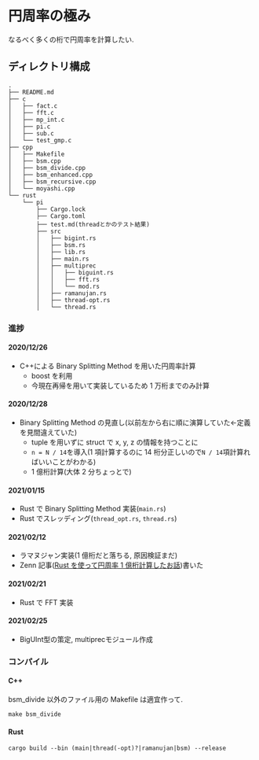 # 円周率の極み

なるべく多くの桁で円周率を計算したい.

## ディレクトリ構成

```
.
├── README.md
├── c
│   ├── fact.c
│   ├── fft.c
│   ├── mp_int.c
│   ├── pi.c
│   ├── sub.c
│   └── test_gmp.c
├── cpp
│   ├── Makefile
│   ├── bsm.cpp
│   ├── bsm_divide.cpp
│   ├── bsm_enhanced.cpp
│   ├── bsm_recursive.cpp
│   └── moyashi.cpp
└── rust
    └── pi
        ├── Cargo.lock
        ├── Cargo.toml
		├── test.md(threadとかのテスト結果)
        ├── src
        │   ├── bigint.rs
        │   ├── bsm.rs
        │   ├── lib.rs
        │   ├── main.rs
        │   ├── multiprec
        │   │   ├── biguint.rs
        │   │   ├── fft.rs
        │   │   └── mod.rs
        │   ├── ramanujan.rs
        │   ├── thread-opt.rs
        │   └── thread.rs
```

### 進捗

#### 2020/12/26

- C++による Binary Splitting Method を用いた円周率計算
  - boost を利用
  - 今現在再帰を用いて実装しているため 1 万桁までのみ計算

#### 2020/12/28

- Binary Splitting Method の見直し(以前左から右に順に演算していた<-定義を見間違えていた)
  - tuple を用いずに struct で x, y, z の情報を持つことに
  - `n = N / 14`を導入(1 項計算するのに 14 桁分正しいので`N / 14`項計算ればいいことがわかる)
  - 1 億桁計算(大体 2 分ちょっとで)

#### 2021/01/15

- Rust で Binary Splitting Method 実装(`main.rs`)
- Rust でスレッディング(`thread_opt.rs`, `thread.rs`)

#### 2021/02/12

- ラマヌジャン実装(1 億桁だと落ちる, 原因検証まだ)
- Zenn 記事([Rust を使って円周率 1 億桁計算したお話](https://zenn.dev/uu/articles/48e2d4098b6aca))書いた

#### 2021/02/21

- Rust で FFT 実装

#### 2021/02/25

- BigUInt型の策定, multiprecモジュール作成

### コンパイル

#### C++

bsm_divide 以外のファイル用の Makefile は適宜作って.

```
make bsm_divide
```

#### Rust

```
cargo build --bin (main|thread(-opt)?|ramanujan|bsm) --release
```
